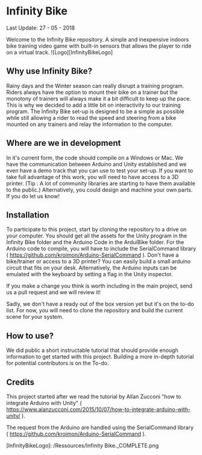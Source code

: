 # Infinity Bike
Last Update: 27 - 05 - 2018
  
Welcome to the Infinity Bike repository. A simple and inexpensive indoors bike training video game with built-in sensors that allows the player to ride on a virtual track.
![Logo][InfinityBikeLogo]

## Why use Infinity Bike? 

Rainy days and the Winter season can really disrupt a training program. Riders always have the option to mount their bike on a trainer but the monotony of trainers
will always make it a bit difficult to keep up the pace. This is why we decided to add a little bit on interactivity to our training program. The Infinity Bike set-up is designed to be a simple as possible
while still allowing a rider to read the speed and steering from a bike mounted on any trainers and relay the information to the computer. 

## Where are we in development 
In it's current form, the code should compile on a Windows or Mac. We have the communication between Arduino and Unity established and we even have a demo track that you can use to test
your set-up. If you want to take full advantage of this work, you will need to have access to a 3D printer. (Tip : A lot of community libraries are starting to have them available to the public.)
Alternatively, you could design and machine your own parts. If you do let us know!

## Installation
To participate to this project, start by cloning the repository to a drive on your computer. You should get all the assets for the Unity program in the Infinity Bike folder and the Arduino Code in the ArduiBike folder.
For the Arduino code to compile, you will have to include the SerialCommand library ( https://github.com/kroimon/Arduino-SerialCommand ).
Don't have a bike/trainer or access to a 3D printer? You can easily build a small arduino circuit that fits on your desk. Alternatively, the Arduino inputs can be emulated with the keyboard by
setting a flag in the Unity inspector.

If you make a change you think is worth including in the main project, send us a pull request and we will review it! 

Sadly, we don't have a ready out of the box version yet but it's on the to-do list. For now, you will need to clone the repository and build the current scene for your system.


## How to use?
We did public a short instructable tutorial that should provide enough information to get started with this project. 
Building a more in-depth tutorial for potential contributors is on the To-do.

## Credits

This project started after we read the tutorial by Allan Zucconi "how to integrate Arduino with Unity" ( https://www.alanzucconi.com/2015/10/07/how-to-integrate-arduino-with-unity/ ).

The request from the Arduino are handled using the SerialCommand library ( https://github.com/kroimon/Arduino-SerialCommand ).

[InfinityBikeLogo]: /Ressources/Infinity Bike._COMPLETE.png
